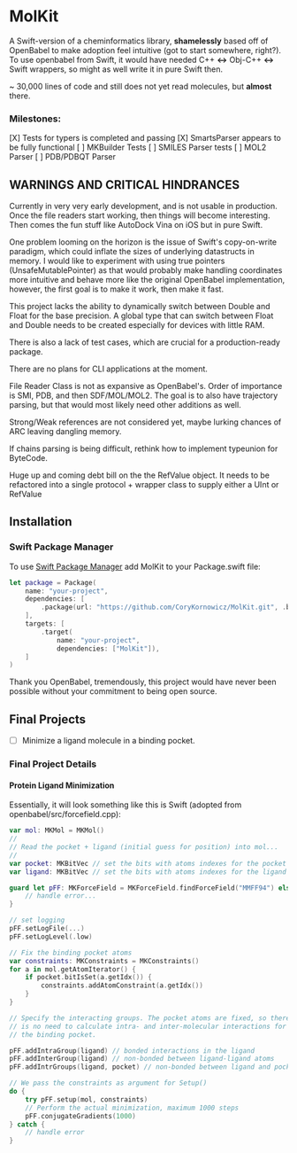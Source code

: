 # MolKit

A Swift-version of a cheminformatics library, __shamelessly__ based off of OpenBabel to make adoption feel intuitive (got to start somewhere, right?).
To use openbabel from Swift, it would have needed C++ __<->__ Obj-C++ __<->__ Swift wrappers, so might as well write it in pure Swift then.  

~ 30,000 lines of code and still does not yet read molecules, but __almost__ there.

### Milestones:  
[X]  Tests for typers is completed and passing 
[X]  SmartsParser appears to be fully functional
[ ]  MKBuilder Tests
[ ]  SMILES Parser tests
[ ]  MOL2 Parser 
[ ]  PDB/PDBQT Parser

## WARNINGS AND CRITICAL HINDRANCES   

Currently in very very early development, and is not usable in production. Once the file readers start working, then things will become interesting. Then comes the fun stuff like AutoDock Vina on iOS but in pure Swift.

One problem looming on the horizon is the issue of Swift's copy-on-write paradigm, which could inflate the sizes of underlying datastructs in memory. I would like to experiment with using true pointers (UnsafeMutablePointer) as that would probably make handling coordinates more intuitive and behave more like the original OpenBabel implementation, however, the first goal is to make it work, then make it fast. 

This project lacks the ability to dynamically switch between Double and Float for the base precision. A global type that can switch between Float and Double needs to be created especially for devices with little RAM. 

There is also a lack of test cases, which are crucial for a production-ready package.  

There are no plans for CLI applications at the moment.

File Reader Class is not as expansive as OpenBabel's. Order of importance is SMI, PDB, and then SDF/MOL/MOL2. The goal is to also have trajectory parsing, but that would most likely need other additions as well.

Strong/Weak references are not considered yet, maybe lurking chances of ARC leaving dangling memory. 

If chains parsing is being difficult, rethink how to implement typeunion for ByteCode.

Huge up and coming debt bill on the the RefValue object. It needs to be refactored into a single protocol + wrapper class to supply either a UInt or RefValue 

## Installation
### Swift Package Manager
To use [Swift Package Manager](https://swift.org/package-manager/) add MolKit to your Package.swift file: 
```swift
let package = Package(
    name: "your-project",
    dependencies: [
        .package(url: "https://github.com/CoryKornowicz/MolKit.git", .branchItem("main")),
    ],
    targets: [
        .target(
            name: "your-project",
            dependencies: ["MolKit"]),
    ]
)
```


Thank you OpenBabel, tremendously, this project would have never been possible without your commitment to 
being open source. 

## Final Projects ## 
- [ ] Minimize a ligand molecule in a binding pocket.

### Final Project Details ### 
#### Protein Ligand Minimization ####
Essentially, it will look something like this is Swift (adopted from openbabel/src/forcefield.cpp): 
```swift
var mol: MKMol = MKMol()
//
// Read the pocket + ligand (initial guess for position) into mol...
//
var pocket: MKBitVec // set the bits with atoms indexes for the pocket to 1...
var ligand: MKBitVec // set the bits with atoms indexes for the ligand to 1...

guard let pFF: MKForceField = MKForceField.findForceField("MMFF94") else { 
    // handle error...
}

// set logging 
pFF.setLogFile(...)
pFF.setLogLevel(.low)

// Fix the binding pocket atoms
var constraints: MKConstraints = MKConstraints()
for a in mol.getAtomIterator() { 
    if pocket.bitIsSet(a.getIdx()) { 
        constraints.addAtomConstraint(a.getIdx())
    }
}

// Specify the interacting groups. The pocket atoms are fixed, so there
// is no need to calculate intra- and inter-molecular interactions for
// the binding pocket.

pFF.addIntraGroup(ligand) // bonded interactions in the ligand
pFF.addInterGroup(ligand) // non-bonded between ligand-ligand atoms
pFF.addIntrGroups(ligand, pocket) // non-bonded between ligand and pocket atoms

// We pass the constraints as argument for Setup()
do {
    try pFF.setup(mol, constraints)
    // Perform the actual minimization, maximum 1000 steps
    pFF.conjugateGradients(1000)
} catch { 
    // handle error
}

```
